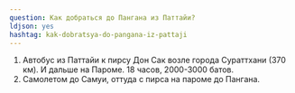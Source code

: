 ```yaml
---
question: Как добраться до Пангана из Паттайи?
ldjson: yes
hashtag: kak-dobratsya-do-pangana-iz-pattaji
---
```


1. Автобус из Паттайи к пирсу Дон Сак возле города Сураттхани (370 км). И дальше на Пароме. 18 часов, 2000-3000 батов.
2. Самолетом до Самуи, оттуда с пирса на пароме до Пангана.


